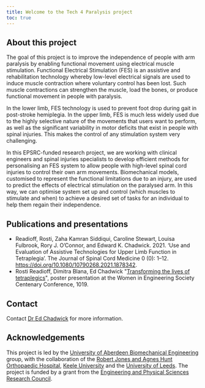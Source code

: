 ```yaml
---
title: Welcome to the Tech 4 Paralysis project
toc: true
---
```


## About this project

The goal of this project is to improve the independence of people with arm paralysis by enabling functional movement using electrical muscle stimulation. Functional Electrical Stimulation (FES) is an assistive and rehabilitation technology whereby low-level electrical signals are used to induce muscle contraction where voluntary control has been lost. Such muscle contractions can strengthen the muscle, load the bones, or produce functional movement in people with paralysis.

In the lower limb, FES technology is used to prevent foot drop during gait in post-stroke hemiplegia. In the upper limb, FES is much less widely used due to the highly selective nature of the movements that users want to perform, as well as the significant variability in motor deficits that exist in people with spinal injuries. This makes the control of any stimulation system very challenging.

In this EPSRC-funded research project, we are working with clinical engineers and spinal injuries specialists to develop efficient methods for personalising an FES system to allow people with high-level spinal cord injuries to control their own arm movements. Biomechanical models, customised to represent the functional limitations due to an injury, are used to predict the effects of electrical stimulation on the paralysed arm. In this way, we can optimise system set up and control (which muscles to stimulate and when) to achieve a desired set of tasks for an individual to help them regain their independence.

## Publications and presentations

- Readioff, Rosti, Zaha Kamran Siddiqui, Caroline Stewart, Louisa Fulbrook, Rory J. O’Connor, and Edward K. Chadwick. 2021. ‘Use and Evaluation of Assistive Technologies for Upper Limb Function in Tetraplegia’. The Journal of Spinal Cord Medicine 0 (0): 1–12. https://doi.org/10.1080/10790268.2021.1878342.
- Rosti Readioff, Dimitra Blana, Ed Chadwick "[Transforming the lives of tetraplegics](https://www.researchgate.net/publication/332298568_Transforming_the_lives_of_tetraplegics)", poster presentation at the Women in Engineering Society Centenary Conference, 1019.

## Contact

Contact [Dr Ed Chadwick](https://www.abdn.ac.uk/engineering/people/profiles/edward.chadwick) for more information.

## Acknowledgements

This project is led by the [University of Aberdeen Biomechanical Engineering](https://www.abdn.ac.uk/engineering/research/applied-dynamics-124.php) group, with the collaboration of the [Robert Jones and Agnes Hunt Orthopaedic Hospital](https://www.rjah.nhs.uk/orlau), [Keele University](https://www.keele.ac.uk/pharmacy-bioengineering/research/healthcaretechnologies/rehabilitation/) and the [University of Leeds](https://medicinehealth.leeds.ac.uk/homepage/158/leeds_institute_of_rheumatic_and_musculoskeletal_medicine). The project is funded by a grant from the [Engineering and Physical Sciences Research Council](https://epsrc.ukri.org/).
